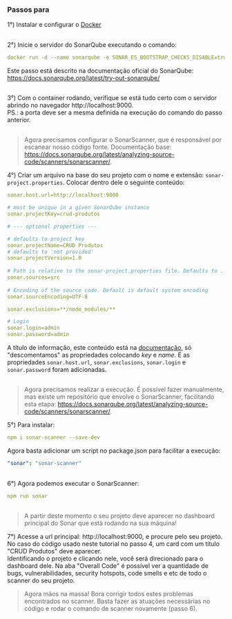 ### Passos para 

1°) Instalar e configurar o [Docker](https://www.docker.com)
##
2°) Inicie o servidor do SonarQube executando o comando:
```yaml
docker run -d --name sonarqube -e SONAR_ES_BOOTSTRAP_CHECKS_DISABLE=true -p 9000:9000 sonarqube:latest
```
Este passo está descrito na documentação oficial do SonarQube: https://docs.sonarqube.org/latest/try-out-sonarqube/
##
3°) Com o container rodando, verifique se está tudo certo com o servidor abrindo no navegador http://localhost:9000.  
PS.: a porta deve ser a mesma definida na execução do comando do passo anterior.
##
> Agora precisamos configurar o SonarScanner, que é responsável por escanear nosso código fonte. Documentação base: https://docs.sonarqube.org/latest/analyzing-source-code/scanners/sonarscanner/.

4°) Criar um arquivo na base do seu projeto com o nome e extensão: `sonar-project.properties`. Colocar dentro dele o seguinte conteúdo:
```yaml
sonar.host.url=http://localhost:9000

# must be unique in a given SonarQube instance
sonar.projectKey=crud-produtos

# --- optional properties ---

# defaults to project key
sonar.projectName=CRUD Produtos
# defaults to 'not provided'
sonar.projectVersion=1.0
 
# Path is relative to the sonar-project.properties file. Defaults to .
sonar.sources=src
 
# Encoding of the source code. Default is default system encoding
sonar.sourceEncoding=UTF-8

sonar.exclusions=**/node_modules/**

# Login
sonar.login=admin
sonar.password=admin
```
A título de informação, este conteúdo está na [documentação](https://docs.sonarqube.org/latest/analyzing-source-code/scanners/sonarscanner/), só "descomentamos" as propriedades colocando _key_ e _name_. E as propriedades `sonar.host.url`, `sonar.exclusions`, `sonar.login` e `sonar.password` foram adicionadas.
##
> Agora precisamos realizar a execução. É possível fazer manualmente, mas existe um repositório que envolve o SonarScanner, facilitando esta etapa: https://docs.sonarqube.org/latest/analyzing-source-code/scanners/sonarscanner/.

5°) Para instalar:
```yaml
npm i sonar-scanner --save-dev
```
Agora basta adicionar um script no package.json para facilitar a execução:
```yaml
"sonar": "sonar-scanner"
```
##
6°) Agora podemos executar o SonarScanner:
```yaml
npm run sonar
```
##
> A partir deste momento o seu projeto deve aparecer no dashboard principal do Sonar que está rodando na sua máquina!

7°) Acesse a url principal: http://localhost:9000, e procure pelo seu projeto. No caso do código usado neste tutorial no passo 4, um card com um título "CRUD Produtos" deve aparecer.  
Identificando o projeto e clicando nele, você será direcionado para o dashboard dele. Na aba "Overall Code" é possível ver a quantidade de bugs, vulnerabilidades, security hotspots, code smells e etc de todo o scanner do seu projeto.
> Agora mãos na massa! Bora corrigir todos estes problemas encontrados no scanner. Basta fazer as atuações necessárias no código e rodar o comando de scanner novamente (passo 6).
